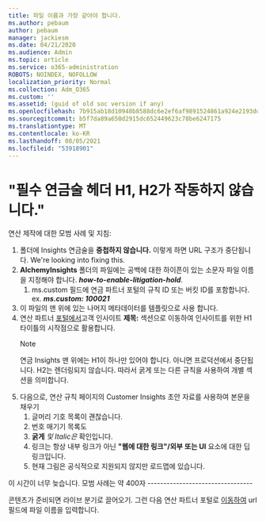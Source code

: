 ```yaml
---
title: 파일 이름과 가장 같아야 합니다.
ms.author: pebaum
author: pebaum
manager: jackiesm
ms.date: 04/21/2020
ms.audience: Admin
ms.topic: article
ms.service: o365-administration
ROBOTS: NOINDEX, NOFOLLOW
localization_priority: Normal
ms.collection: Adm_O365
ms.custom: ''
ms.assetid: (guid of old soc version if any)
ms.openlocfilehash: 7b915ab18d10948b8588dc6e2ef6af9891524861a924e2193dd73c2c77ffe6da
ms.sourcegitcommit: b5f7da89a650d2915dc652449623c78be6247175
ms.translationtype: MT
ms.contentlocale: ko-KR
ms.lasthandoff: 08/05/2021
ms.locfileid: "53918901"
---
```

# <a name="required-alchemy-header-h1-h2s-dont-work"></a>"필수 연금술 헤더 H1, H2가 작동하지 않습니다."
연산 제작에 대한 모범 사례 및 지침:

1. 폴더에 Insights 연금술을 **중첩하지 않습니다.** 이렇게 하면 URL 구조가 중단됩니다. We're looking into fixing this.
1. **AlchemyInsights** 폴더의 파일에는 공백에 대한 하이픈이 있는 소문자 파일 이름을 지정해야 합니다. **_how-to-enable-litigation-hold_**.
    1. ms.custom 필드에 연금 파트너 [](https://alchemyportal.azurewebsites.net) 포털의 규칙 ID 또는 버킷 ID를 포함합니다. ex. ***ms.custom: 100021***
1. 이 파일의 맨 위에 있는 나머지 메타데이터를 템플릿으로 사용 합니다.
1. 연산 파트너 [포털에서](https://alchemyportal.azurewebsites.net)고객 인사이트 **제목:** 섹션으로 이동하여 인사이트를 위한 H1 타이틀의 시작점으로 활용합니다. 
    > [!NOTE]
    > 연금 Insights 맨 위에는 H1이 하나만 있어야 합니다. 아니면 프로덕션에서 중단됩니다. H2는 렌더링되지 않습니다. 따라서  굵게 또는 다른 규칙을 사용하여 개별 섹션을 의미합니다.
1. 다음으로, 연산 규칙 페이지의 Customer Insights 초안 자료를 사용하여 본문을 채우기
    1. 글머리 기호 목록이 괜찮습니다.
    1. 번호 매기기 목록도
    1. **굵게** *및 Italic은* 확인입니다.
    1. 링크는 항상 내부 링크가 아닌 **"웹에 대한 링크"/외부** **또는 UI** 요소에 대한 딥 링크입니다.
    1. 현재 그림은 공식적으로 지원되지 않지만 로드맵에 있습니다.

이 시간이 너무 늦습니다. 모범 사례는 약 400자 ---------------------------------

콘텐츠가 준비되면 라이브 분기로 끌어오기. 그런 다음 연산 파트너 포털로 [이동하여](https://alchemyportal.azurewebsites.net) url 필드에 파일 이름을 입력합니다. 